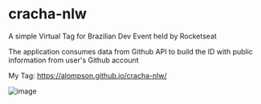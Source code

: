 # cracha-nlw
A simple Virtual Tag for Brazilian Dev Event held by Rocketseat

The application consumes data from Github API to build the ID with public information from user's Github account

My Tag: https://alompson.github.io/cracha-nlw/

![image](https://user-images.githubusercontent.com/62962137/151609058-149a179e-cfa5-4288-a51f-a7065ef022ce.png)


